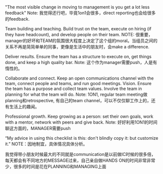 "The most visible change in moving to management is you get a lot less feedback"
Note: 我觉得还行吧，毕竟1on1会很多，direct reporting也会给很多的feedback.

Team building and teaching. 
Build trust on the team, execute on hiring (if they have headcount), and develop people on their team.
NOTE: 佷重要，manager的好坏和TEAM的氛围很大程度上决定了这个组的moral。当组员之间的关系不再是简简单单的同事，更像是生活中的朋友时，会make a difference.

Deliver results.
Ensure the team has a structure to execute on, get things done, and keep a high quality bar.
Note: 这个作为manager需要push，人是有惰性的。

Collaborate and connect. 
Keep an open communications channel with the team, connect people and teams, and run good meetings.
Vision. Ensure the team has a purpose and collect team values. Involve the team in planning for what the team will do.
Note: 1ON1, regular team meeting做planning和retrospective, 有自己的team channel，可以不仅仅聊工作上的，还有生活上的趣闻。

Professional growth. 
Keep growing as a person: set their own goals, work with a mentor, network with peers and give back.
Note: 好好利用1ON1的时间聊这方面的，MANAGER需要push

“My advice in using this checklist is this: don't blindly copy it: but customize it.”
NOTE：因地制宜，具体情况具体分析。

我觉得带小朋友时候最大的不同就是communication是以前做IC时候的很多倍，每天都会有不同地方的MESSAGE过来，自己亲自做HANDS ON的时间非常非常少，很多的时间是花在PLANNING和MANAGING上面